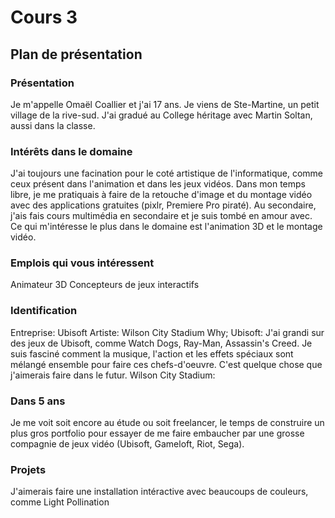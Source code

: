# Cours 3
## Plan de présentation

### Présentation
Je m'appelle Omaël Coallier et j'ai 17 ans. Je viens de Ste-Martine, un petit village de la rive-sud.
J'ai gradué au College héritage avec Martin Soltan, aussi dans la classe.

### Intérêts dans le domaine
J'ai toujours une facination pour le coté artistique de l'informatique, comme ceux présent dans l'animation et dans les jeux vidéos. Dans mon temps libre, je me pratiquais à faire de la retouche d'image et du montage vidéo avec des applications gratuites (pixlr, Premiere Pro piraté). Au secondaire, j'ais fais cours multimédia en secondaire et je suis tombé en amour avec. Ce qui m'intéresse le plus dans le domaine est l'animation 3D et le montage vidéo.

### Emplois qui vous intéressent
Animateur 3D
Concepteurs de jeux interactifs

### Identification
Entreprise: Ubisoft
Artiste: Wilson City Stadium
Why; 
Ubisoft: J'ai grandi sur des jeux de Ubisoft, comme Watch Dogs, Ray-Man, Assassin's Creed. Je suis fasciné comment la musique, l'action et les effets spéciaux sont mélangé ensemble pour faire ces chefs-d'oeuvre. C'est quelque chose que j'aimerais faire dans le futur.
Wilson City Stadium:

### Dans 5 ans
Je me voit soit encore au étude ou soit freelancer, le temps de construire un plus gros portfolio pour essayer de me faire embaucher par une grosse compagnie de jeux vidéo (Ubisoft, Gameloft, Riot, Sega).

### Projets
J'aimerais faire une installation intéractive avec beaucoups de couleurs, comme Light Pollination
